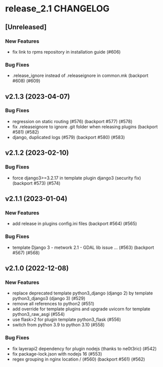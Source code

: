 # release_2.1 CHANGELOG

## [Unreleased]

### New Features

- fix link to rpms repository in installation guide (#606)

### Bug Fixes

- .release_ignore instead of .releaseignore in common.mk (backport #608) (#609)

## v2.1.3 (2023-04-07)

### Bug Fixes

- regression on static routing (#576) (backport #577) (#578)
- fix .releaseignore to ignore .git folder when releasing plugins (backport #581) (#582)
- django, duplicated logs (#579) (backport #580) (#583)

## v2.1.2 (2023-02-10)

### Bug Fixes

- force django3>=3.2.17 in template plugin django3 (security fix) (backport #573) (#574)

## v2.1.1 (2023-01-04)

### New Features

- add release in plugins config.ini files (backport #564) (#565)

### Bug Fixes

- template Django 3 - metwork 2.1 - GDAL lib issue ... (#563) (backport #567) (#568)

## v2.1.0 (2022-12-08)

### New Features

- replace deprecated template python3_django (django 2) by template python3_django3 (django 3) (#529)
- remove all references to python2 (#551)
- add override for template plugins and upgrade uvicorn for template python3_raw_asgi (#554)
- use flask>2 for plugin template python3_flask (#556)
- switch from python 3.9 to python 3.10 (#558)

### Bug Fixes

- fix layerapi2 dependency for plugin nodejs (thanks to ne0t3ric) (#542)
- fix package-lock.json with nodejs 16 (#553)
- regex grouping in nginx location / (#560) (backport #561) (#562)


